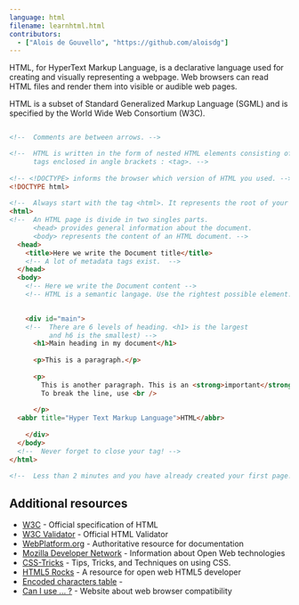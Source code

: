 ```yaml
---
language: html
filename: learnhtml.html
contributors:
  - ["Alois de Gouvello", "https://github.com/aloisdg"]
---
```


HTML, for HyperText Markup Language, is a declarative language used for creating and visually representing a webpage. Web browsers can read HTML files and render them into visible or audible web pages.
 
HTML is a subset of Standard Generalized Markup Language (SGML) and is specified by the World Wide Web Consortium (W3C).

```html

<!--  Comments are between arrows. -->

<!--  HTML is written in the form of nested HTML elements consisting of
      tags enclosed in angle brackets : <tag>. -->
  
<!-- <!DOCTYPE> informs the browser which version of HTML you used. -->
<!DOCTYPE html>
  
<!--  Always start with the tag <html>. It represents the root of your page. -->
<html>
<!--  An HTML page is divide in two singles parts.
      <head> provides general information about the document.
      <body> represents the content of an HTML document. -->
  <head>
    <title>Here we write the Document title</title>
    <!-- A lot of metadata tags exist.  -->
  </head>
  <body>
    <!-- Here we write the Document content -->
    <!-- HTML is a semantic langage. Use the rightest possible element. -->

    
    <div id="main">
    <!--  There are 6 levels of heading. <h1> is the largest
          and h6 is the smallest) -->
      <h1>Main heading in my document</h1>
    
      <p>This is a paragraph.</p>
  
      <p>
        This is another paragraph. This is an <strong>important</strong> information.
        To break the line, use <br />
        
      </p>
  <abbr title="Hyper Text Markup Language">HTML</abbr>
    
    </div>
  </body>
  <!--  Never forget to close your tag! -->
</html>

<!--  Less than 2 minutes and you have already created your first page! -->

```

## Additional resources

- [W3C](http://www.w3.org/TR/html/) - Official specification of HTML
- [W3C Validator](https://validator.w3.org/) - Official HTML Validator
- [WebPlatform.org](http://www.webplatform.org/) - Authoritative resource for documentation
- [Mozilla Developer Network](https://developer.mozilla.org/en-US/docs/Web/HTML/) - Information about Open Web technologies
- [CSS-Tricks](https://css-tricks.com/) - Tips, Tricks, and Techniques on using CSS.
- [HTML5 Rocks](http://www.html5rocks.com/en/) - A resource for open web HTML5 developer
- [Encoded characters table](http://dev.w3.org/html5/html-author/charref) - 
- [Can I use ... ?](http://caniuse.com/) - Website about web browser compatibility
